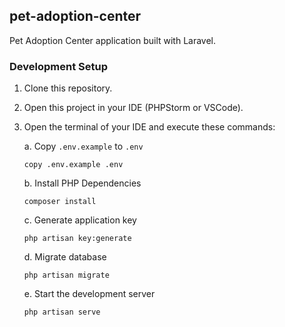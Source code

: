 ## pet-adoption-center
Pet Adoption Center application built with Laravel.

### Development Setup
1. Clone this repository.

2. Open this project in your IDE (PHPStorm or VSCode).

3. Open the terminal of your IDE and execute these commands:

    a. Copy `.env.example` to `.env`
    ```
    copy .env.example .env 
    ```
   
    b. Install PHP Dependencies
    ```
    composer install
    ```
   
    c. Generate application key
    ```
    php artisan key:generate
    ```

    d. Migrate database
    ```
    php artisan migrate
    ```

    e. Start the development server
    ```
    php artisan serve
    ```

